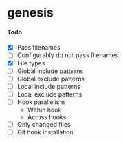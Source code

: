 # genesis

#### Todo

- [x] Pass filenames
- [ ] Configurably do not pass filenames
- [x] File types
- [ ] Global include patterns
- [ ] Global exclude patterns
- [ ] Local include patterns
- [ ] Local exclude patterns
- [ ] Hook parallelism
  - Within hook
  - Across hooks
- [ ] Only changed files
- [ ] Git hook installation
